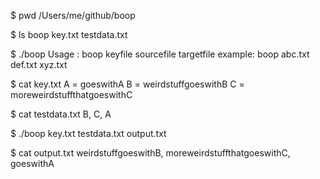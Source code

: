   $ pwd
  /Users/me/github/boop

  $ ls
  boop		key.txt		testdata.txt

  $ ./boop
  Usage : boop keyfile sourcefile targetfile
  example: boop abc.txt def.txt xyz.txt

  $ cat key.txt
  A = goeswithA
  B = weirdstuffgoeswithB
  C = moreweirdstuffthatgoeswithC

  $ cat testdata.txt
  B, C, A

  $ ./boop key.txt testdata.txt output.txt

  $ cat output.txt
  weirdstuffgoeswithB, moreweirdstuffthatgoeswithC, goeswithA
